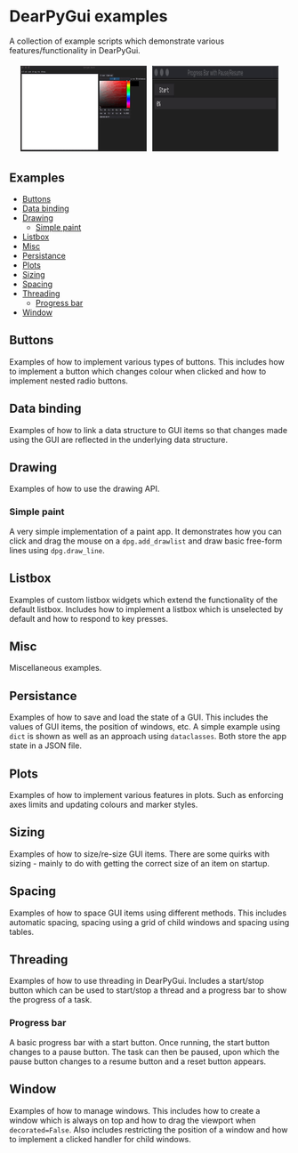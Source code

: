 # DearPyGui examples
A collection of example scripts which demonstrate various features/functionality in DearPyGui.

<style>
  .image-container {
    display: flex;
    flex-wrap: wrap;
    justify-content: center;
  }
  .image-container img {
    margin: 5px;
  }
</style>

<div class="image-container">
    <img src=assets/gifs/simple_paint.gif width=45%/> 
    <img src=assets/gifs/progress_bar.gif width=45%/>
</div>

## Examples

- [Buttons](#buttons)
- [Data binding](#data-binding)
- [Drawing](#drawing)
    - [Simple paint](#simple-paint)
- [Listbox](#listbox)
- [Misc](#misc)
- [Persistance](#persistance)
- [Plots](#plots)
- [Sizing](#sizing)
- [Spacing](#spacing)
- [Threading](#threading)
    - [Progress bar](#progress-bar)
- [Window](#window)

## Buttons

Examples of how to implement various types of buttons. This includes how to implement a button which changes colour when clicked and how to implement nested radio buttons.

## Data binding

Examples of how to link a data structure to GUI items so that changes made using the GUI are reflected in the underlying data structure.

## Drawing

Examples of how to use the drawing API.

### Simple paint

A very simple implementation of a paint app. It demonstrates how you can click and drag the mouse on a `dpg.add_drawlist` and draw basic free-form lines using `dpg.draw_line`.

## Listbox

Examples of custom listbox widgets which extend the functionality of the default listbox. Includes how to implement a listbox which is unselected by default and how to respond to key presses.

## Misc

Miscellaneous examples.

## Persistance

Examples of how to save and load the state of a GUI. This includes the values of GUI items, the position of windows, etc. A simple example using `dict` is shown as well as an approach using `dataclasses`. Both store the app state in a JSON file.

## Plots

Examples of how to implement various features in plots. Such as enforcing axes limits and updating colours and marker styles.

## Sizing

Examples of how to size/re-size GUI items. There are some quirks with sizing - mainly to do with getting the correct size of an item on startup.

## Spacing

Examples of how to space GUI items using different methods. This includes automatic spacing, spacing using a grid of child windows and spacing using tables.

## Threading

Examples of how to use threading in DearPyGui. Includes a start/stop button which can be used to start/stop a thread and a progress bar to show the progress of a task.

### Progress bar 

A basic progress bar with a start button. Once running, the start button changes to a pause button. The task can then be paused, upon which the pause button changes to a resume button and a reset button appears. 

## Window

Examples of how to manage windows. This includes how to create a window which is always on top and how to drag the viewport when `decorated=False`. Also includes restricting the position of a window and how to implement a clicked handler for child windows.
